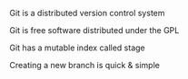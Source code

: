 Git is a distributed version control system

Git is free software distributed under the GPL

Git has a mutable index called stage


Creating a new branch is quick & simple



